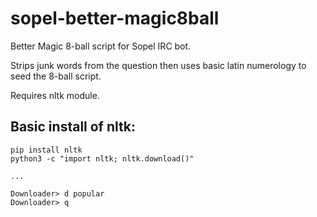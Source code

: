 # sopel-better-magic8ball
Better Magic 8-ball script for Sopel IRC bot.

Strips junk words from the question then uses basic latin numerology to seed the 8-ball script.

Requires nltk module.

## Basic install of nltk:

    pip install nltk
    python3 -c "import nltk; nltk.download()"
    
    ...

    Downloader> d popular
    Downloader> q
